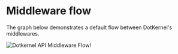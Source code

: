 # Middleware flow

The graph below demonstrates a default flow between DotKernel's middlewares.

![Dotkernel API Middleware Flow!](https://docs.dotkernel.org/img/api/dotkernel-middleware-flow.png)
